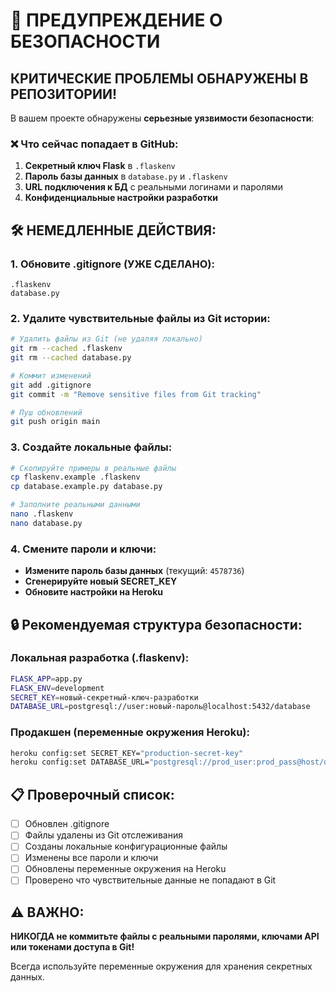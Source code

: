 # 🚨 ПРЕДУПРЕЖДЕНИЕ О БЕЗОПАСНОСТИ

## КРИТИЧЕСКИЕ ПРОБЛЕМЫ ОБНАРУЖЕНЫ В РЕПОЗИТОРИИ!

В вашем проекте обнаружены **серьезные уязвимости безопасности**:

### ❌ Что сейчас попадает в GitHub:
1. **Секретный ключ Flask** в `.flaskenv`
2. **Пароль базы данных** в `database.py` и `.flaskenv`
3. **URL подключения к БД** с реальными логинами и паролями
4. **Конфиденциальные настройки разработки**

## 🛠️ НЕМЕДЛЕННЫЕ ДЕЙСТВИЯ:

### 1. Обновите .gitignore (УЖЕ СДЕЛАНО):
```
.flaskenv
database.py
```

### 2. Удалите чувствительные файлы из Git истории:
```bash
# Удалить файлы из Git (не удаляя локально)
git rm --cached .flaskenv
git rm --cached database.py

# Коммит изменений
git add .gitignore
git commit -m "Remove sensitive files from Git tracking"

# Пуш обновлений
git push origin main
```

### 3. Создайте локальные файлы:
```bash
# Скопируйте примеры в реальные файлы
cp flaskenv.example .flaskenv
cp database.example.py database.py

# Заполните реальными данными
nano .flaskenv
nano database.py
```

### 4. Смените пароли и ключи:
- **Измените пароль базы данных** (текущий: `4578736`)
- **Сгенерируйте новый SECRET_KEY**
- **Обновите настройки на Heroku**

## 🔒 Рекомендуемая структура безопасности:

### Локальная разработка (.flaskenv):
```bash
FLASK_APP=app.py
FLASK_ENV=development
SECRET_KEY=новый-секретный-ключ-разработки
DATABASE_URL=postgresql://user:новый-пароль@localhost:5432/database
```

### Продакшен (переменные окружения Heroku):
```bash
heroku config:set SECRET_KEY="production-secret-key"
heroku config:set DATABASE_URL="postgresql://prod_user:prod_pass@host/db"
```

## 📋 Проверочный список:

- [ ] Обновлен .gitignore
- [ ] Файлы удалены из Git отслеживания
- [ ] Созданы локальные конфигурационные файлы
- [ ] Изменены все пароли и ключи
- [ ] Обновлены переменные окружения на Heroku
- [ ] Проверено что чувствительные данные не попадают в Git

## ⚠️ ВАЖНО:
**НИКОГДА не коммитьте файлы с реальными паролями, ключами API или токенами доступа в Git!**

Всегда используйте переменные окружения для хранения секретных данных. 